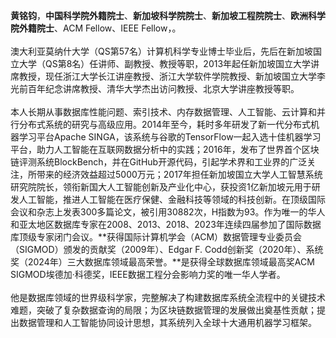 **黄铭钧**，**中国科学院外籍院士**、**新加坡科学院院士**、**新加坡工程院院士**、**欧洲科学院外籍院士**、ACM Fellow、IEEE Fellow，。
<br><br>澳大利亚莫纳什大学（QS第57名）计算机科学专业博士毕业后，先后在新加坡国立大学（QS第8名）任讲师、副教授、教授等职，2013年起任新加坡国立大学讲席教授，现任浙江大学长江讲座教授、浙江大学软件学院教授、新加坡国立大学李光前百年纪念讲席教授、清华大学杰出访问教授、北京大学讲座教授等职。
<br><br>本人长期从事数据库性能问题、索引技术、内存数据管理、人工智能、云计算和并行分布式系统的研究与高级应用。2014年至今，耗时多年研发了新一代分布式机器学习平台Apache SINGA，该系统与谷歌的TensorFlow一起入选十佳机器学习平台，助力人工智能在互联网数据分析中的实践；2016年，发布了世界首个区块链评测系统BlockBench，并在GitHub开源代码，引起学术界和工业界的广泛关注，所带来的经济效益超过5000万元；2017年担任新加坡国立大学人工智慧系统研究院院长，领衔新国大人工智能创新及产业化中心，获投资1亿新加坡元用于研发人工智能，推进人工智能在医疗保健、金融科技等领域的科技创新。在顶级国际会议和杂志上发表300多篇论文，被引用30882次，H指数为93。作为唯一的华人和亚太地区数据库专家在2008、2013、2018、2023年连续四届参加了国际数据库顶级专家闭门会议。**获得国际计算机学会（ACM）数据管理专业委员会（SIGMOD）颁发的贡献奖（2009年）、Edgar F. Codd创新奖（2020年）、系统奖（2024年）三大数据库领域最高荣誉。**是获得全球数据库领域最高奖ACM SIGMOD埃德加·科德奖，IEEE数据工程分会影响力奖的唯一华人学者。
<br><br>他是数据库领域的世界级科学家，完整解决了构建数据库系统全流程中的关键技术难题，突破了复杂数据查询的局限；为区块链数据管理的发展做出奠基性贡献；提出数据管理和人工智能协同设计思想，其系统列入全球十大通用机器学习框架。
